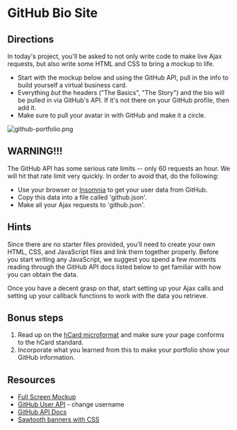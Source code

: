 # GitHub Bio Site

## Directions

In today's project, you'll be asked to not only write code to make live Ajax requests, but also write some HTML and CSS to bring a mockup to life.

- Start with the mockup below and using the GitHub API, pull in the info to build yourself a virtual business card.
- Everything _but_ the headers ("The Basics", "The Story") and the bio will be pulled in via GitHub's API. If it's not there on your GitHub profile, then add it.
- Make sure to pull your avatar in with GitHub and make it a circle.

![github-portfolio.png](github-portfolio.png)

## WARNING!!!

The GitHub API has some serious rate limits -- only 60 requests an hour. We will hit that rate limit very quickly. In order to avoid that, do the following:

- Use your browser or [Insomnia](https://insomnia.rest) to get your user data from GitHub.
- Copy this data into a file called 'github.json'.
- Make all your Ajax requests to 'github.json'.

## Hints

Since there are no starter files provided, you'll need to create your own HTML, CSS, and JavaScript files and link them together properly. Before you start writing any JavaScript, we suggest you spend a few moments reading through the GitHub API docs listed below to get familiar with how you can obtain the data.

Once you have a decent grasp on that, start setting up your Ajax calls and setting up your callback functions to work with the data you retrieve.

## Bonus steps

1. Read up on the [hCard microformat](http://microformats.org/wiki/h-card) and make sure your page conforms to the hCard standard.
2. Incorporate what you learned from this to make your portfolio show your GitHub information.

## Resources

- [Full Screen Mockup](github-portfolio.png)
- [GitHub User API](https://api.github.com/users/DPBefumo) - change username
- [GitHub API Docs](https://developerx.github.com/v3/)
- [Sawtooth banners with CSS](https://medium.com/coding-design/saw-tooth-banners-with-css-95c31e91c196)
